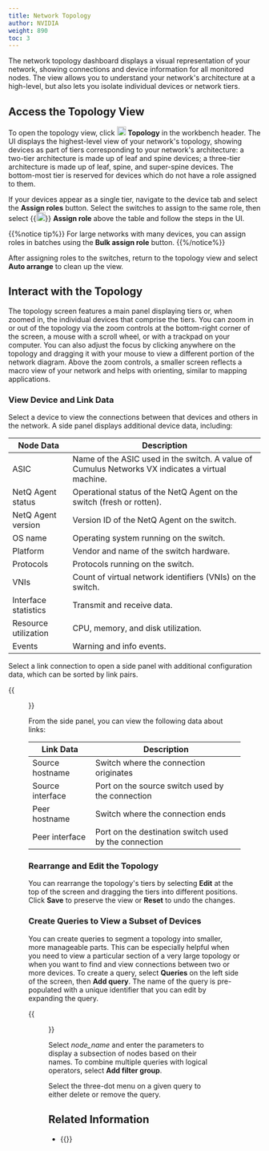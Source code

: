 ```yaml
---
title: Network Topology
author: NVIDIA
weight: 890
toc: 3
---
```


The network topology dashboard displays a visual representation of your network, showing connections and device information for all monitored nodes. The view allows you to understand your network's architecture at a high-level, but also lets you isolate individual devices or network tiers.
## Access the Topology View

To open the topology view, click <img src="https://icons.cumulusnetworks.com/01-Interface-Essential/41-Hierachy-Organization/hierarchy.svg" height="18" width="18"/> **Topology** in the workbench header. The UI displays the highest-level view of your network's topology, showing devices as part of tiers corresponding to your network's architecture: a two-tier architecture is made up of leaf and spine devices; a three-tier architecture is made up of leaf, spine, and super-spine devices. The bottom-most tier is reserved for devices which do not have a role assigned to them.

If your devices appear as a single tier, navigate to the device tab and select the **Assign roles** button. Select the switches to assign to the same role, then select {{<img src="https://icons.cumulusnetworks.com/01-Interface-Essential/58-Tags-Bookmarks/tags.svg" height="18" width="18" alt="Assign Role">}} **Assign role** above the table and follow the steps in the UI.

{{%notice tip%}}
For large networks with many devices, you can assign roles in batches using the **Bulk assign role** button.
{{%/notice%}}

After assigning roles to the switches, return to the topology view and select **Auto arrange** to clean up the view.
## Interact with the Topology

The topology screen features a main panel displaying tiers or, when zoomed in, the individual devices that comprise the tiers. You can zoom in or out of the topology via the zoom controls at the bottom-right corner of the screen, a mouse with a scroll wheel, or with a trackpad on your computer. You can also adjust the focus by clicking anywhere on the topology and dragging it with your mouse to view a different portion of the network diagram. Above the zoom controls, a smaller screen reflects a macro view of your network and helps with orienting, similar to mapping applications.

### View Device and Link Data

Select a device to view the connections between that devices and others in the network. A side panel displays additional device data, including:

| Node Data | Description |
| --------- | ----------- |
| ASIC | Name of the ASIC used in the switch. A value of Cumulus Networks VX indicates a virtual machine. |
| NetQ Agent status | Operational status of the NetQ Agent on the switch (fresh or rotten). |
| NetQ Agent version | Version ID of the NetQ Agent on the switch. |
| OS name | Operating system running on the switch. |
| Platform | Vendor and name of the switch hardware. |
| Protocols | Protocols running on the switch.|
| VNIs | Count of virtual network identifiers (VNIs) on the switch. |
| Interface statistics | Transmit and receive data. |
| Resource utilization| CPU, memory, and disk utilization. |
| Events| Warning and info events. |

Select a link connection to open a side panel with additional configuration data, which can be sorted by link pairs.

{{<figure src="/images/netq/topo-links-480.png" alt="side panel displaying configuration data between two nodes" width="600">}}

From the side panel, you can view the following data about links:

| Link Data | Description |
| --------- | ----------- |
| Source hostname | Switch where the connection originates |
| Source interface | Port on the source switch used by the connection |
| Peer hostname | Switch where the connection ends |
| Peer interface | Port on the destination switch used by the connection |

### Rearrange and Edit the Topology

You can rearrange the topology's tiers by selecting **Edit** at the top of the screen and dragging the tiers into different positions. Click **Save** to preserve the view or **Reset** to undo the changes.

### Create Queries to View a Subset of Devices

You can create queries to segment a topology into smaller, more manageable parts. This can be especially helpful when you need to view a particular section of a very large topology or when you want to find and view connections between two or more devices. To create a query, select **Queries** on the left side of the screen, then **Add query**. The name of the query is pre-populated with a unique identifier that you can edit by expanding the query.

{{<figure src="/images/netq/topo-query-412.png" alt="" width="700">}}

Select *node_name* and enter the parameters to display a subsection of nodes based on their names. To combine multiple queries with logical operators, select **Add filter group**. 

Select the three-dot menu on a given query to either delete or remove the query.

## Related Information

- {{<link title="Validate Network Protocol and Service Operations/#topology-validations" text="Topology Validation">}}